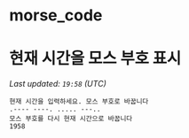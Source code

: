 # morse_code
# 현재 시간을 모스 부호 표시
<!-- MORSE_TIME_START -->
_Last updated: `19:58` (UTC)_

```
현재 시간을 입력하세요. 모스 부호로 바꿉니다
.---- ----. ..... ---..
모스 부호를 다시 현재 시간으로 바꿉니다
1958
```
<!-- MORSE_TIME_END -->
